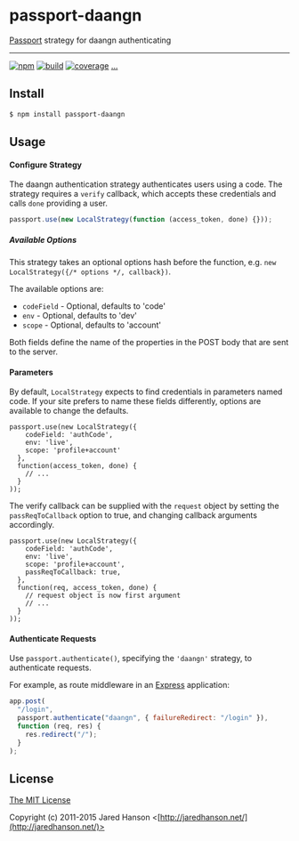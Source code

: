 # passport-daangn

[Passport](http://passportjs.org/) strategy for daangn authenticating

---

[![npm](https://img.shields.io/npm/v/passport-local.svg)](https://www.npmjs.com/package/passport-local)
[![build](https://img.shields.io/travis/jaredhanson/passport-local.svg)](https://travis-ci.org/jaredhanson/passport-local)
[![coverage](https://img.shields.io/coveralls/jaredhanson/passport-local.svg)](https://coveralls.io/github/jaredhanson/passport-local)
[...](https://github.com/jaredhanson/passport-local/wiki/Status)

## Install

```bash
$ npm install passport-daangn
```

## Usage

#### Configure Strategy

The daangn authentication strategy authenticates users using a code.
The strategy requires a `verify` callback, which accepts these
credentials and calls `done` providing a user.

```js
passport.use(new LocalStrategy(function (access_token, done) {}));
```

##### Available Options

This strategy takes an optional options hash before the function, e.g. `new LocalStrategy({/* options */, callback})`.

The available options are:

- `codeField` - Optional, defaults to 'code'
- `env` - Optional, defaults to 'dev'
- `scope` - Optional, defaults to 'account'

Both fields define the name of the properties in the POST body that are sent to the server.

#### Parameters

By default, `LocalStrategy` expects to find credentials in parameters
named code. If your site prefers to name these fields
differently, options are available to change the defaults.

    passport.use(new LocalStrategy({
        codeField: 'authCode',
        env: 'live',
        scope: 'profile+account'
      },
      function(access_token, done) {
        // ...
      }
    ));

The verify callback can be supplied with the `request` object by setting
the `passReqToCallback` option to true, and changing callback arguments
accordingly.

    passport.use(new LocalStrategy({
        codeField: 'authCode',
        env: 'live',
        scope: 'profile+account',
        passReqToCallback: true,
      },
      function(req, access_token, done) {
        // request object is now first argument
        // ...
      }
    ));

#### Authenticate Requests

Use `passport.authenticate()`, specifying the `'daangn'` strategy, to
authenticate requests.

For example, as route middleware in an [Express](http://expressjs.com/)
application:

```js
app.post(
  "/login",
  passport.authenticate("daangn", { failureRedirect: "/login" }),
  function (req, res) {
    res.redirect("/");
  }
);
```

## License

[The MIT License](http://opensource.org/licenses/MIT)

Copyright (c) 2011-2015 Jared Hanson <[http://jaredhanson.net/](http://jaredhanson.net/)>

